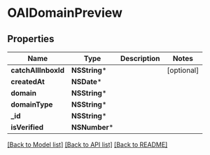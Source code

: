 # OAIDomainPreview

## Properties
Name | Type | Description | Notes
------------ | ------------- | ------------- | -------------
**catchAllInboxId** | **NSString*** |  | [optional] 
**createdAt** | **NSDate*** |  | 
**domain** | **NSString*** |  | 
**domainType** | **NSString*** |  | 
**_id** | **NSString*** |  | 
**isVerified** | **NSNumber*** |  | 

[[Back to Model list]](../README#documentation-for-models) [[Back to API list]](../README#documentation-for-api-endpoints) [[Back to README]](../README)


